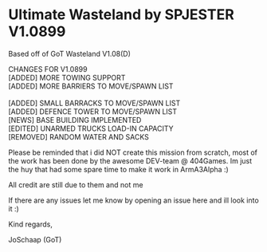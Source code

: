 Ultimate Wasteland by SPJESTER V1.0899
==================================
Based off of GoT Wasteland V1.08(D)

CHANGES FOR V1.0899<br/>
[ADDED] MORE TOWING SUPPORT<br/>
[ADDED] MORE BARRIERS TO MOVE/SPAWN LIST<br/>		
[ADDED] SMALL BARRACKS TO MOVE/SPAWN LIST<br/>
[ADDED] DEFENCE TOWER TO MOVE/SPAWN LIST<br/>
[NEWS] BASE BUILDING IMPLEMENTED<br/>
[EDITED] UNARMED TRUCKS LOAD-IN CAPACITY<br/>
[REMOVED] RANDOM WATER AND SACKS<br/>
		
Please be reminded that i did NOT create this mission from scratch, most of the work has been done by the awesome DEV-team @ 404Games. Im just the huy that had some spare time to make it work in ArmA3Alpha :)

All credit are still due to them and not me


If there are any issues let me know by opening an issue here and ill look into it :)


Kind regards,

JoSchaap (GoT) 
